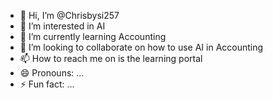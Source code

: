- 👋 Hi, I’m @Chrisbysi257
- 👀 I’m interested in AI
- 🌱 I’m currently learning Accounting 
- 💞️ I’m looking to collaborate on how to use AI in Accounting 
- 📫 How to reach me on is the learning portal 
- 😄 Pronouns: ...
- ⚡ Fun fact: ...

<!---
Chrisbysi257/Chrisbysi257 is a ✨ special ✨ repository because its `README.md` (this file) appears on your GitHub profile.
You can click the Preview link to take a look at your changes.
--->
